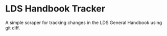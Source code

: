 # LDS Handbook Tracker

A simple scraper for tracking changes in the LDS General Handbook using git diff. 